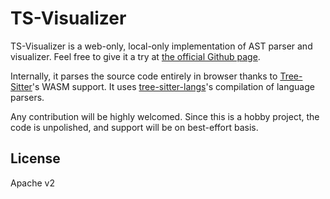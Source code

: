 # TS-Visualizer

TS-Visualizer is a web-only, local-only implementation of AST parser and visualizer. Feel free to give it a try at [the official Github page](https://intmainreturn0.com/ts-visualizer/).

Internally, it parses the source code entirely in browser thanks to [Tree-Sitter](https://github.com/tree-sitter/tree-sitter/)'s WASM support. It uses [tree-sitter-langs](https://github.com/emacs-tree-sitter/tree-sitter-langs/tree/master/repos)'s compilation of language parsers.

Any contribution will be highly welcomed. Since this is a hobby project, the code is unpolished, and support will be on best-effort basis.

## License

Apache v2

